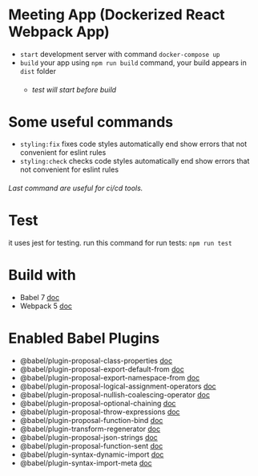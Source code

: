 # Meeting App (Dockerized React Webpack App)
- `start` development server with command `docker-compose up`
- `build` your app using `npm run build` command, your build appears in `dist` folder
  - ###### test will start before build

# Some useful commands

- `styling:fix` fixes code styles automatically end show errors that not convenient for eslint rules
- `styling:check` checks code styles automatically end show errors that not convenient for eslint rules

###### Last command are useful for ci/cd tools.

# Test

it uses jest for testing. run this command for run tests: `npm run test` 

# Build with

 - Babel 7 [doc](https://babeljs.io/docs/en/)
 - Webpack 5 [doc](https://webpack.js.org/concepts/)

# Enabled Babel Plugins

- @babel/plugin-proposal-class-properties [doc](https://babeljs.io/docs/en/babel-plugin-proposal-class-properties)
- @babel/plugin-proposal-export-default-from [doc](https://babeljs.io/docs/en/babel-plugin-proposal-export-default-from)
- @babel/plugin-proposal-export-namespace-from [doc](https://babeljs.io/docs/en/babel-plugin-proposal-export-namespace-from)
- @babel/plugin-proposal-logical-assignment-operators [doc](https://babeljs.io/docs/en/babel-plugin-proposal-logical-assignment-operators)
- @babel/plugin-proposal-nullish-coalescing-operator [doc](https://babeljs.io/docs/en/babel-plugin-proposal-nullish-coalescing-operator)
- @babel/plugin-proposal-optional-chaining [doc](https://babeljs.io/docs/en/babel-plugin-proposal-optional-chaining)
- @babel/plugin-proposal-throw-expressions [doc](https://babeljs.io/docs/en/babel-plugin-proposal-throw-expressions)
- @babel/plugin-proposal-function-bind [doc](https://babeljs.io/docs/en/babel-plugin-proposal-function-bind)
- @babel/plugin-transform-regenerator [doc](https://babeljs.io/docs/en/babel-plugin-transform-regenerator)
- @babel/plugin-proposal-json-strings [doc](https://babeljs.io/docs/en/babel-plugin-proposal-json-strings)
- @babel/plugin-proposal-function-sent [doc](https://babeljs.io/docs/en/babel-plugin-proposal-function-sent)
- @babel/plugin-syntax-dynamic-import [doc](https://babeljs.io/docs/en/babel-plugin-syntax-dynamic-import)
- @babel/plugin-syntax-import-meta [doc](https://babeljs.io/docs/en/babel-plugin-syntax-import-meta)
